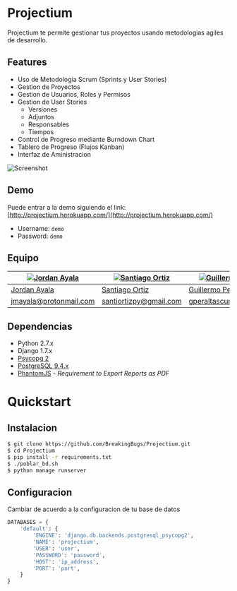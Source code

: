 # Projectium
Projectium te permite gestionar tus proyectos usando metodologias agiles de desarrollo.

## Features
- Uso de Metodologia Scrum (Sprints y User Stories)
- Gestion de Proyectos
- Gestion de Usuarios, Roles y Permisos
- Gestion de User Stories
    - Versiones
    - Adjuntos
    - Responsables
    - Tiempos
- Control de Progreso mediante Burndown Chart
- Tablero de Progreso (Flujos Kanban)
- Interfaz de Aministracion

![Screenshot](http://i.imgur.com/snbIflS.png)

## Demo
Puede entrar a la demo siguiendo el link: [http://projectium.herokuapp.com/](http://projectium.herokuapp.com/)  
- Username: `demo`
- Password: `demo`

## Equipo

[![Jordan Ayala](https://avatars2.githubusercontent.com/u/6710350?v=3&s=144)](https://github.com/jmayalag) | [![Santiago Ortiz](https://avatars0.githubusercontent.com/u/11400041?v=3&s=144)](https://github.com/santiortizpy) | [![Guillermo Peralta](https://avatars1.githubusercontent.com/u/10501948?v=3&s=144)](https://github.com/voluntadpear)
---|---|---
[Jordan Ayala](https://github.com/jmayalag) | [Santiago Ortiz](https://github.com/santiortizpy) | [Guillermo Peralta](https://github.com/voluntadpear)
[jmayala@protonmail.com](mailto://jmayala@protonmail.com) | [santiortizpy@gmail.com](mailto://santiortizpy@gmail.com) | [gperaltascura@gmail.com](mailto://gperaltascura@gmail.com)

## Dependencias
- Python 2.7.x
- Django 1.7.x
- [Psycopg 2](http://initd.org/psycopg/docs/install.html "Psycopg Installation")
- [PostgreSQL 9.4.x](http://www.postgresql.org "PostgreSQL")
- [PhantomJS](http://phantomjs.org) - _Requirement to Export Reports as PDF_

# Quickstart

## Instalacion
```sh
$ git clone https://github.com/BreakingBugs/Projectium.git
$ cd Projectium
$ pip install -r requirements.txt
$ ./poblar_bd.sh
$ python manage runserver
```

## Configuracion
Cambiar de acuerdo a la configuracion de tu base de datos
```python
DATABASES = {
    'default': {
        'ENGINE': 'django.db.backends.postgresql_psycopg2',
        'NAME': 'projectium',
        'USER': 'user',
        'PASSWORD': 'password',
        'HOST': 'ip_address',
        'PORT': 'port',
    }
}
```
